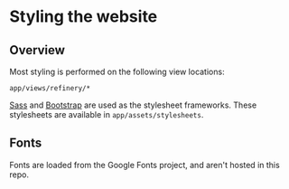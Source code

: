 # Styling the website

## Overview

Most styling is performed on the following view locations:

`app/views/refinery/*`

[Sass][1] and [Bootstrap][2] are used as the stylesheet frameworks. These stylesheets are available in `app/assets/stylesheets`.

[1]: http://sass-lang.com/
[2]: http://getbootstrap.com/

## Fonts

Fonts are loaded from the Google Fonts project, and aren't hosted in this repo.

